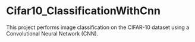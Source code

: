 # Cifar10_ClassificationWithCnn
This project performs image classification on the CIFAR-10 dataset using a Convolutional Neural Network (CNN).
